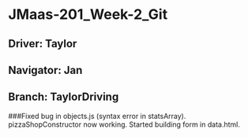 # JMaas-201_Week-2_Git

## Driver: Taylor
## Navigator: Jan
## Branch: TaylorDriving

###Fixed bug in objects.js (syntax error in statsArray). pizzaShopConstructor now working. Started building form in data.html.
